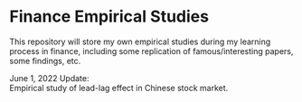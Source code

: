 # Finance Empirical Studies
This repository will store my own empirical studies during my learning process in finance, including some replication of famous/interesting papers, some findings, etc.

June 1, 2022 Update:      
Empirical study of lead-lag effect in Chinese stock market.
